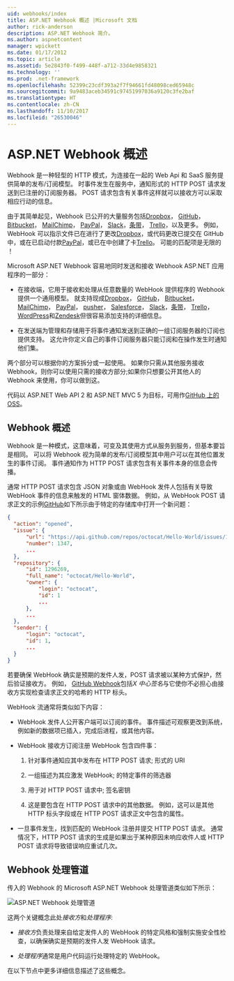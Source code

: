 ```yaml
---
uid: webhooks/index
title: ASP.NET Webhook 概述 |Microsoft 文档
author: rick-anderson
description: ASP.NET Webhook 简介。
ms.author: aspnetcontent
manager: wpickett
ms.date: 01/17/2012
ms.topic: article
ms.assetid: 5e2843f0-f499-448f-a712-33d4e9858321
ms.technology: ''
ms.prod: .net-framework
ms.openlocfilehash: 52399c23cdf393a2f7f94661fd48098ced65948c
ms.sourcegitcommit: 9a9483aceb34591c97451997036a9120c3fe2baf
ms.translationtype: HT
ms.contentlocale: zh-CN
ms.lasthandoff: 11/10/2017
ms.locfileid: "26530046"
---
```

# <a name="aspnet-webhooks-overview"></a>ASP.NET Webhook 概述

Webhook 是一种轻型的 HTTP 模式，为连接在一起的 Web Api 和 SaaS 服务提供简单的发布/订阅模型。 时事件发生在服务中，通知形式的 HTTP POST 请求发送到已注册的订阅服务器。 POST 请求包含有关事件这样就可以接收方可以采取相应行动的信息。

由于其简单起见，Webhook 已公开的大量服务包括[Dropbox](http://dropbox.com/)， [GitHub](http://www.github.com/)， [Bitbucket](https://bitbucket.org/)， [MailChimp](http://www.mailchimp.com/)， [PayPal](http://www.paypal.com/)， [Slack](http://www.slack.com)，[条带](http://www.stripe.com)， [Trello](http://www.trello.com/)，以及更多。 例如，WebHook 可以指示文件已在进行了更改[Dropbox](http://dropbox.com/)，或代码更改已提交在 GitHub 中，或在已启动付款[PayPal](http://www.paypal.com/)，或已在中创建了卡[Trello](http://www.trello.com/)。 可能的匹配项是无限的 ！

Microsoft ASP.NET Webhook 容易地同时发送和接收 Webhook ASP.NET 应用程序的一部分：

* 在接收端，它用于接收和处理从任意数量的 WebHook 提供程序的 Webhook 提供一个通用模型。 就支持现成[Dropbox](http://dropbox.com/)， [GitHub](http://www.github.com/)， [Bitbucket](https://bitbucket.org/)， [MailChimp](http://www.mailchimp.com/)， [PayPal](http://www.paypal.com/)， [pusher](http://www.pusher.com)， [Salesforce](http://www.salesforce.com)， [Slack](http://www.slack.com)，[条带](http://www.stripe.com)， [Trello](http://www.trello.com/)，[WordPress](http://www.wordpress.com)和[Zendesk](https://www.zendesk.com/)但很容易添加支持的详细信息。

* 在发送端为管理和存储用于将事件通知发送到正确的一组订阅服务器的订阅也提供支持。 这允许你定义自己的事件订阅服务器只能订阅和在操作发生时通知他们集。

两个部分可以根据你的方案拆分或一起使用。 如果你只需从其他服务接收 Webhook，则你可以使用只需的接收方部分;如果你只想要公开其他人的 Webhook 来使用，你可以做到这。

代码以 ASP.NET Web API 2 和 ASP.NET MVC 5 为目标，可用作[GitHub 上的 OSS](https://github.com/aspnet/WebHooks)。

## <a name="webhooks-overview"></a>Webhook 概述

Webhook 是一种模式，这意味着，可变及其使用方式从服务到服务，但基本要旨是相同。 可以将 Webhook 视为简单的发布/订阅模型其中用户可以在其他位置发生的事件订阅。 事件通知作为 HTTP POST 请求包含有关事件本身的信息会传播。

通常 HTTP POST 请求包含 JSON 对象或由 WebHook 发件人包括有关导致 WebHook 事件的信息来触发的 HTML 窗体数据。 例如，从 WebHook POST 请求正文的示例[GitHub](http://www.github.com/)如下所示由于特定的存储库中打开一个新问题：

```json
{
  "action": "opened",
  "issue": {
      "url": "https://api.github.com/repos/octocat/Hello-World/issues/1347",
      "number": 1347,
      ...
  },
  "repository": {
      "id": 1296269,
      "full_name": "octocat/Hello-World",
      "owner": {
          "login": "octocat",
          "id": 1
          ...
      },
      ...
  },
  "sender": {
      "login": "octocat",
      "id": 1,
      ...
  }
}
```

若要确保 WebHook 确实是预期的发件人发，POST 请求被以某种方式保护，然后验证接收方。 例如， [GitHub Webhook](https://developer.github.com/webhooks/)包括*X 中心签名*与它使你不必担心由接收方实现检查请求正文的哈希的 HTTP 标头。

WebHook 流通常将类似如下内容：

* WebHook 发件人公开客户端可以订阅的事件。 事件描述可观察更改到系统，例如新的数据项已插入，完成后进程，或其他内容。

* WebHook 接收方订阅注册 WebHook 包含四件事：

     1. 针对事件通知应其中发布在 HTTP POST 请求; 形式的 URI

     2. 一组描述为其应激发 WebHook; 的特定事件的筛选器

     3. 用于对 HTTP POST 请求中; 签名密钥

     4. 这是要包含在 HTTP POST 请求中的其他数据。 例如，这可以是其他 HTTP 标头字段或在 HTTP POST 请求正文中包含的属性。

* 一旦事件发生，找到匹配的 WebHook 注册并提交 HTTP POST 请求。 通常情况下，HTTP POST 请求的生成是如果出于某种原因未响应收件人或 HTTP POST 请求将导致错误响应重试几次。

## <a name="webhooks-processing-pipeline"></a>Webhook 处理管道

传入的 Webhook 的 Microsoft ASP.NET Webhook 处理管道类似如下所示：

![ASP.NET Webhook 处理管道](_static/WebHookReceivers.png)

这两个关键概念此处*接收方*和*处理程序*:

* *接收方*负责处理来自给定发件人的 WebHook 的特定风格和强制实施安全性检查，以确保确实是预期的发件人发 WebHook 请求。

* *处理程序*通常是用户代码运行处理特定的 WebHook。

在以下节点中更多详细信息描述了这些概念。
